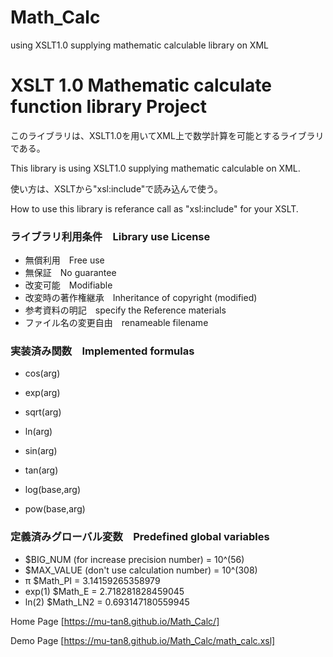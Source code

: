 ﻿# Math_Calc
using XSLT1.0 supplying mathematic calculable library on XML

# XSLT 1.0 Mathematic calculate function library Project



このライブラリは、XSLT1.0を用いてXML上で数学計算を可能とするライブラリである。

This library is using XSLT1.0 supplying mathematic calculable on XML.

使い方は、XSLTから"xsl:include"で読み込んで使う。

How to use this library is referance call as "xsl:include" for your XSLT.


### ライブラリ利用条件　Library use License


+ 無償利用　Free use
+ 無保証　No guarantee
+ 改変可能　Modifiable
+ 改変時の著作権継承　Inheritance of copyright (modified)
+ 参考資料の明記　specify the Reference materials
+ ファイル名の変更自由　renameable filename



### 実装済み関数　Implemented formulas


+ cos(arg)
+ exp(arg)
+ sqrt(arg)
+ ln(arg)


+ sin(arg)
+ tan(arg)
+ log(base,arg)
+ pow(base,arg)


### 定義済みグローバル変数　Predefined global variables

+ $BIG_NUM (for increase precision number) = 10^(56)
+ $MAX_VALUE (don't use calculation number) = 10^(308)
+ π $Math_PI = 3.14159265358979
+ exp(1) $Math_E = 2.718281828459045
+ ln(2) $Math_LN2 = 0.693147180559945

Home Page [https://mu-tan8.github.io/Math_Calc/]

Demo Page [https://mu-tan8.github.io/Math_Calc/math_calc.xsl]
